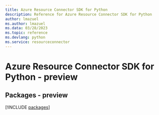 ```yaml
---
title: Azure Resource Connector SDK for Python
description: Reference for Azure Resource Connector SDK for Python
author: lmazuel
ms.author: lmazuel
ms.data: 03/28/2023
ms.topic: reference
ms.devlang: python
ms.service: resourceconnector
---
```

# Azure Resource Connector SDK for Python - preview
## Packages - preview
[!INCLUDE [packages](resource-connector-index.md)]